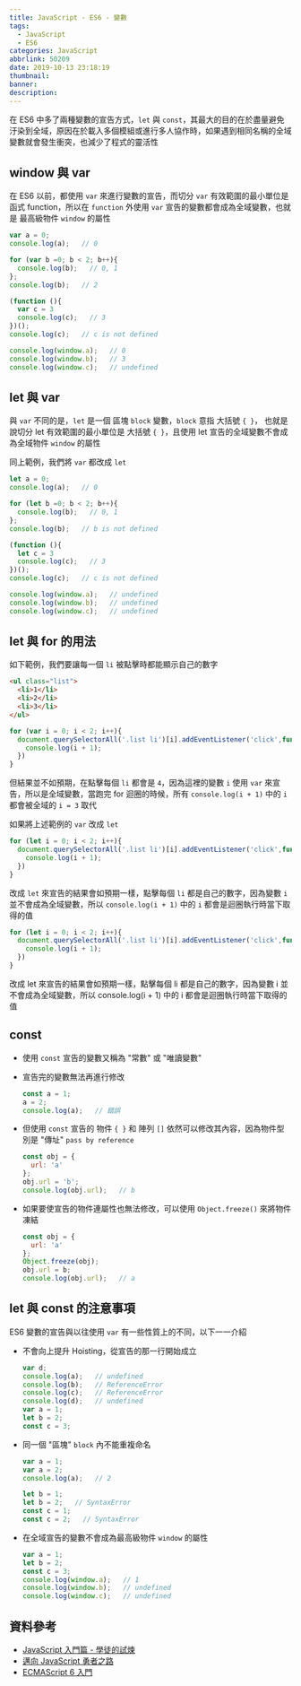 ```yaml
---
title: JavaScript - ES6 - 變數
tags: 
  - JavaScript
  - ES6
categories: JavaScript
abbrlink: 50209
date: 2019-10-13 23:18:19
thumbnail:
banner:
description:
---
```


在 ES6 中多了兩種變數的宣告方式，`let` 與 `const`，其最大的目的在於盡量避免汙染到全域，原因在於載入多個模組或進行多人協作時，如果遇到相同名稱的全域變數就會發生衝突，也減少了程式的靈活性

<!-- more -->

## window 與 var

在 ES6 以前，都使用 `var` 來進行變數的宣告，而切分 `var` 有效範圍的最小單位是 函式 function，所以在 `function` 外使用 `var` 宣告的變數都會成為全域變數，也就是 最高級物件 `window` 的屬性

``` js
var a = 0;
console.log(a);   // 0

for (var b =0; b < 2; b++){
  console.log(b);   // 0, 1
};
console.log(b);   // 2

(function (){
  var c = 3
  console.log(c);   // 3
})();
console.log(c);   // c is not defined

console.log(window.a);   // 0
console.log(window.b);   // 3
console.log(window.c);   // undefined
```

## let 與 var

與 `var` 不同的是，`let` 是一個 區塊 `block` 變數，`block` 意指 大括號 `{ }`， 也就是說切分 let 有效範圍的最小單位是 大括號 `{ }`，且使用 let 宣告的全域變數不會成為全域物件 `window` 的屬性

同上範例，我們將 `var` 都改成 `let`

``` js
let a = 0;
console.log(a);   // 0

for (let b =0; b < 2; b++){
  console.log(b);   // 0, 1
};
console.log(b);   // b is not defined

(function (){
  let c = 3
  console.log(c);   // 3
})();
console.log(c);   // c is not defined

console.log(window.a);   // undefined
console.log(window.b);   // undefined
console.log(window.c);   // undefined
```

## let 與 for 的用法

如下範例，我們要讓每一個 `li` 被點擊時都能顯示自己的數字

``` html
<ul class="list">
  <li>1</li>
  <li>2</li>
  <li>3</li>
</ul>
```

``` js
for (var i = 0; i < 2; i++){
  document.querySelectorAll('.list li')[i].addEventListener('click',function (){
    console.log(i + 1);
  })
}
```

但結果並不如預期，在點擊每個 `li` 都會是 `4`，因為這裡的變數 `i` 使用 `var` 來宣告，所以是全域變數，當跑完 for 迴圈的時候，所有 `console.log(i + 1)` 中的 `i` 都會被全域的 `i = 3` 取代

如果將上述範例的 `var` 改成 `let`

``` js
for (let i = 0; i < 2; i++){
  document.querySelectorAll('.list li')[i].addEventListener('click',function (){
    console.log(i + 1);
  })
}
```

改成 `let` 來宣告的結果會如預期一樣，點擊每個 `li` 都是自己的數字，因為變數 `i` 並不會成為全域變數，所以 `console.log(i + 1)` 中的 `i` 都會是迴圈執行時當下取得的值

``` js
for (let i = 0; i < 2; i++){
  document.querySelectorAll('.list li')[i].addEventListener('click',function (){
    console.log(i + 1);
  })
}
```

改成 let 來宣告的結果會如預期一樣，點擊每個 li 都是自己的數字，因為變數 i 並不會成為全域變數，所以 console.log(i + 1) 中的 i 都會是迴圈執行時當下取得的值

## const

* 使用 `const` 宣告的變數又稱為 "常數" 或 "唯讀變數"
* 宣告完的變數無法再進行修改

  ``` js
  const a = 1;
  a = 2;  
  console.log(a);   // 錯誤
  ```

* 但使用 `const` 宣告的 物件 `{ }` 和 陣列 `[]` 依然可以修改其內容，因為物件型別是 "傳址" `pass by reference`

  ``` js
  const obj = {
    url: 'a'
  };
  obj.url = 'b';
  console.log(obj.url);   // b
  ```

* 如果要使宣告的物件連屬性也無法修改，可以使用 `Object.freeze()` 來將物件凍結

  ``` js
  const obj = {
    url: 'a'
  };
  Object.freeze(obj);
  obj.url = b;
  console.log(obj.url);   // a
  ```

## let 與 const 的注意事項

ES6 變數的宣告與以往使用 `var` 有一些性質上的不同，以下一一介紹

* 不會向上提升 Hoisting，從宣告的那一行開始成立

  ``` js
  var d;
  console.log(a);   // undefined
  console.log(b);   // ReferenceError
  console.log(c);   // ReferenceError
  console.log(d);   // undefined
  var a = 1;
  let b = 2;
  const c = 3;
  ```

* 同一個 "區塊" `block` 內不能重複命名

  ``` js
  var a = 1;
  var a = 2;
  console.log(a);   // 2

  let b = 1;
  let b = 2;   // SyntaxError
  const c = 1;
  const c = 2;   // SyntaxError
  ```

* 在全域宣告的變數不會成為最高級物件 `window` 的屬性

  ``` js
  var a = 1;
  let b = 2;
  const c = 3;
  console.log(window.a);   // 1
  console.log(window.b);   // undefined 
  console.log(window.c);   // undefined 
  ```

## 資料參考

* [JavaScript 入門篇 - 學徒的試煉](https://www.udemy.com/javascript-learning/)
* [邁向 JavaScript 勇者之路](https://ithelp.ithome.com.tw/users/20083608/ironman/1354)
* [ECMAScript 6 入門](http://es6.ruanyifeng.com/#docs/intro)
